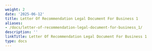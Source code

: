 ```yaml
---
weight: 2
date: '2025-06-12'
title: Letter Of Recommendation Legal Document For Business 1
aliases:
- /docs/letter-of-recommendation-legal-document-for-business_1/
description: ''
linkTitle: Letter Of Recommendation Legal Document For Business 1
type: docs
---
```


